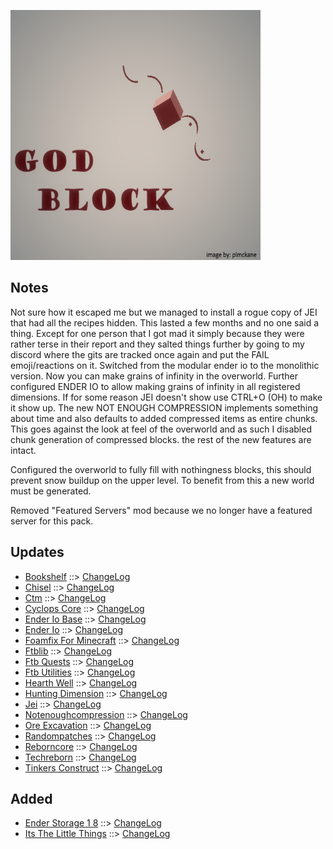 ![GOD BLOCK LOGO](https://github.com/kreezxil/kreezcraft.com/blob/master/images/god_block.png)

## Notes
Not sure how it escaped me but we managed to install a rogue copy of JEI that had all the recipes hidden. This lasted a few months and no one said a thing. Except for one person that I got mad it simply because they were rather terse in their report and they salted things further by going to my discord where the gits are tracked once again and put the FAIL emoji/reactions on it.
Switched from the modular ender io to the monolithic version. Now you can make grains of infinity in the overworld. Further configured ENDER IO to allow making grains of infinity in all registered dimensions.
If for some reason JEI doesn't show use CTRL+O (OH) to make it show up.
The new NOT ENOUGH COMPRESSION implements something about time and also defaults to added compressed items as entire chunks. This goes against the look at feel of the overworld and as such I disabled chunk generation of compressed blocks. the rest of the new features are intact.

Configured the overworld to fully fill with nothingness blocks, this should prevent snow buildup on the upper level. To benefit from this a new world must be generated.

Removed "Featured Servers" mod because we no longer have a featured server for this pack.

## Updates
- [Bookshelf](https://www.curseforge.com/minecraft/mc-mods/bookshelf) ::> [ChangeLog](https://www.curseforge.com/minecraft/mc-mods/bookshelf/files/2803161)
- [Chisel](https://www.curseforge.com/minecraft/mc-mods/chisel) ::> [ChangeLog](https://www.curseforge.com/minecraft/mc-mods/chisel/files/2813538)
- [Ctm](https://www.curseforge.com/minecraft/mc-mods/ctm) ::> [ChangeLog](https://www.curseforge.com/minecraft/mc-mods/ctm/files/2809915)
- [Cyclops Core](https://www.curseforge.com/minecraft/mc-mods/cyclops-core) ::> [ChangeLog](https://www.curseforge.com/minecraft/mc-mods/cyclops-core/files/2811241)
- [Ender Io Base](https://www.curseforge.com/minecraft/mc-mods/ender-io-base) ::> [ChangeLog](https://www.curseforge.com/minecraft/mc-mods/ender-io-base/files/2809859)
- [Ender Io](https://www.curseforge.com/minecraft/mc-mods/ender-io) ::> [ChangeLog](https://www.curseforge.com/minecraft/mc-mods/ender-io/files/2809869)
- [Foamfix For Minecraft](https://www.curseforge.com/minecraft/mc-mods/foamfix-for-minecraft) ::> [ChangeLog](https://www.curseforge.com/minecraft/mc-mods/foamfix-for-minecraft/files/2809906)
- [Ftblib](https://www.curseforge.com/minecraft/mc-mods/ftblib) ::> [ChangeLog](https://www.curseforge.com/minecraft/mc-mods/ftblib/files/2819859)
- [Ftb Quests](https://www.curseforge.com/minecraft/mc-mods/ftb-quests) ::> [ChangeLog](https://www.curseforge.com/minecraft/mc-mods/ftb-quests/files/2820918)
- [Ftb Utilities](https://www.curseforge.com/minecraft/mc-mods/ftb-utilities) ::> [ChangeLog](https://www.curseforge.com/minecraft/mc-mods/ftb-utilities/files/2819164)
- [Hearth Well](https://www.curseforge.com/minecraft/mc-mods/hearth-well) ::> [ChangeLog](https://www.curseforge.com/minecraft/mc-mods/hearth-well/files/2800056)
- [Hunting Dimension](https://www.curseforge.com/minecraft/mc-mods/hunting-dimension) ::> [ChangeLog](https://www.curseforge.com/minecraft/mc-mods/hunting-dimension/files/2810173)
- [Jei](https://www.curseforge.com/minecraft/mc-mods/jei) ::> [ChangeLog](https://www.curseforge.com/minecraft/mc-mods/jei/files/2803400)
- [Notenoughcompression](https://www.curseforge.com/minecraft/mc-mods/notenoughcompression) ::> [ChangeLog](https://www.curseforge.com/minecraft/mc-mods/notenoughcompression/files/2748216)
- [Ore Excavation](https://www.curseforge.com/minecraft/mc-mods/ore-excavation) ::> [ChangeLog](https://www.curseforge.com/minecraft/mc-mods/ore-excavation/files/2794895)
- [Randompatches](https://www.curseforge.com/minecraft/mc-mods/randompatches) ::> [ChangeLog](https://www.curseforge.com/minecraft/mc-mods/randompatches/files/2803621)
- [Reborncore](https://www.curseforge.com/minecraft/mc-mods/reborncore) ::> [ChangeLog](https://www.curseforge.com/minecraft/mc-mods/reborncore/files/2816362)
- [Techreborn](https://www.curseforge.com/minecraft/mc-mods/techreborn) ::> [ChangeLog](https://www.curseforge.com/minecraft/mc-mods/techreborn/files/2816366)
- [Tinkers Construct](https://www.curseforge.com/minecraft/mc-mods/tinkers-construct) ::> [ChangeLog](https://www.curseforge.com/minecraft/mc-mods/tinkers-construct/files/2809406)
## Added
- [Ender Storage 1 8](https://www.curseforge.com/minecraft/mc-mods/ender-storage-1-8) ::> [ChangeLog](https://www.curseforge.com/minecraft/mc-mods/ender-storage-1-8/files/2755787)
- [Its The Little Things](https://www.curseforge.com/minecraft/mc-mods/its-the-little-things) ::> [ChangeLog](https://www.curseforge.com/minecraft/mc-mods/its-the-little-things/files/2818064)
